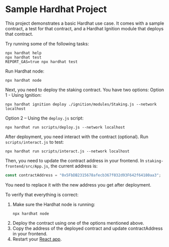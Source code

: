 # Sample Hardhat Project

This project demonstrates a basic Hardhat use case. It comes with a sample contract, a test for that contract, and a Hardhat Ignition module that deploys that contract.

Try running some of the following tasks:

```shell
npx hardhat help
npx hardhat test
REPORT_GAS=true npx hardhat test
```
Run Hardhat node:
```shell
npx hardhat node
```

Next, you need to deploy the staking contract. You have two options:
Option 1 - Using Ignition:

```shell
npx hardhat ignition deploy ./ignition/modules/Staking.js --network localhost
```
Option 2 – Using the `deploy.js` script:
```shell
npx hardhat run scripts/deploy.js --network localhost
```

After deployment, you need interact with the contract (optional). Run `scripts/interact.js` to test:
```shell
npx hardhat run scripts/interact.js --network localhost
```

Then, you need to update the contract address in your frontend. In `staking-frontend/src/App.js`, the current address is:
```javascript
const contractAddress = "0x5FbDB2315678afecb367f032d93F642f64180aa3";
```
You need to replace it with the new address you get after deployment.

To verify that everything is correct:
1. Make sure the Hardhat node is running:
    ```shell
    npx hardhat node
    ```
2. Deploy the contract using one of the options mentioned above.
3. Copy the address of the deployed contract and update contractAddress in your frontend.
4. Restart your [React app](./staking-frontend/README.md).
